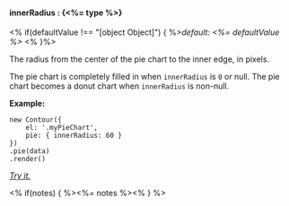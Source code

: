 #### **innerRadius** : {<%= type %>}

<% if(defaultValue !== "[object Object]") { %>*default: <%= defaultValue %>* <% }%>

The radius from the center of the pie chart to the inner edge, in pixels. 

The pie chart is completely filled in when `innerRadius` is `0` or null. The pie chart becomes a donut chart when `innerRadius` is non-null.

**Example:**

    new Contour({
        el: '.myPieChart',
        pie: { innerRadius: 60 }
    })
    .pie(data)
    .render()

*[Try it.](http://jsfiddle.net/gh/get/library/pure/forio/contour/tree/master/src/documentation/fiddle/config.pie.innerRadius/)*

<% if(notes) { %><%= notes %><% } %>



